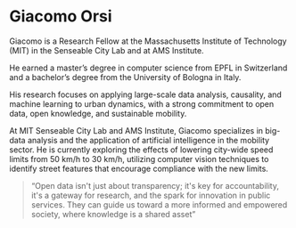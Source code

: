 # Giacomo Orsi
Giacomo is a Research Fellow at the Massachusetts Institute of Technology (MIT) in the Senseable City Lab and at AMS Institute.

He earned a master’s degree in computer science from EPFL in Switzerland and a bachelor’s degree from the University of Bologna in Italy.

His research focuses on applying large-scale data analysis, causality, and machine learning to urban dynamics, with a strong commitment to open data, open knowledge, and sustainable mobility.

At MIT Senseable City Lab and AMS Institute, Giacomo specializes in big-data analysis and the application of artificial intelligence in the mobility sector. He is currently exploring the effects of lowering city-wide speed limits from 50 km/h to 30 km/h, utilizing computer vision techniques to identify street features that encourage compliance with the new limits.

>“Open data isn't just about transparency; it's key for accountability, it's a gateway for research, and the spark for innovation in public services. They can guide us toward a more informed and empowered society, where knowledge is a shared asset”

